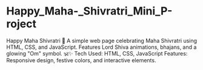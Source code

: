 # Happy_Maha-_Shivratri_Mini_P-roject
 Happy Maha Shivratri 🎉 A simple web page celebrating Maha Shivratri using HTML, CSS, and JavaScript. Features Lord Shiva animations, bhajans, and a glowing "Om" symbol. 🕉️✨ Tech Used: HTML, CSS, JavaScript Features: Responsive design, festive colors, and interactive elements.
